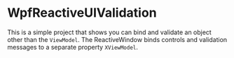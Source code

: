 # WpfReactiveUIValidation

This is a simple project that shows you can bind and validate an object other than the `ViewModel`.  The ReactiveWindow binds controls and validation messages to a separate property `XViewModel`.
